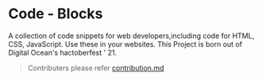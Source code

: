 # Code - Blocks

A collection of code snippets for web developers,including code for HTML, CSS, JavaScript. Use these in your websites. This Project is born out of Digital Ocean's hactoberfest ' 21.

> Contributers please refer [contribution.md]("https://github.com/GDSCE-SCTCE/Code-Blocks/contribution.md")


